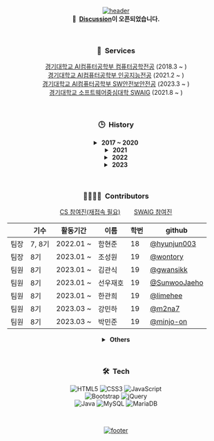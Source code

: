 <div align = "center">

[![header](https://capsule-render.vercel.app/api?type=waving&color=timeGradient&animation=fadeIn&height=230&text=CS-HOME&desc=경기대학교%20AI컴퓨터공학부%20홈페이지%20개발팀&fontSize=60&fontAlign=50&fontAlignY=33&descSize=20&descAlign=50&descAlignY=55)](https://github.com/KGU-CS-HOME)  
<strong>🎉&nbsp; [Discussion](https://github.com/orgs/KGU-CS-HOME/discussions)이 오픈되었습니다.</strong>

&nbsp;

### 🚀&nbsp; Services

[경기대학교 AI컴퓨터공학부 컴퓨터공학전공](http://cs.kyonggi.ac.kr) (2018.3 ~ )     
[경기대학교 AI컴퓨터공학부 인공지능전공](http://ai.kyonggi.ac.kr) (2021.2 ~ )   
[경기대학교 AI컴퓨터공학부 SW안전보안전공](http://sw.kyonggi.ac.kr) (2023.3 ~ )   
[경기대학교 소프트웨어중심대학 SWAIG](http://swaig.kyonggi.ac.kr:8080) (2021.8 ~ )     

&nbsp;

### 🕒&nbsp; History

<details>
<summary><strong>&nbsp;2017 ~ 2020</strong></summary>
[2018.03] 경기대학교 컴퓨터과학과 공식 홈페이지 개설<br>
[2020.10] 경기대학교 컴퓨터공학부 CS-HOME 5기 활동 시작<br>
</details>

<details>
<summary><strong>&nbsp;2021</strong></summary>
[2021.01] 경기대학교 컴퓨터과학과 홈페이지가 컴퓨터공학전공과 인공지능전공 서비스로 분리<br>
[2021.03] 경기대학교 컴퓨터공학부 CS-HOME 6기 활동 시작<br>
[2021.06] 컴퓨터공학부 홈페이지에 사물함 신청 기능 추가<br>
[2021.08] 경기대학교 소프트웨어중심대학 SWAIG 홈페이지 개설<br>
[2021.12] 컴퓨터공학부 홈페이지에 졸업 요건 진단 기능 추가<br>
</details>

<details>
<summary><strong>&nbsp;2022</strong></summary>
[2022.01] 경기대학교 컴퓨터공학부 CS-HOME 7기 활동 시작
</details>

<details>
<summary><strong>&nbsp;2023</strong></summary>
[2023.01] 경기대학교 컴퓨터공학부 CS-HOME 8기 활동 시작
</details>   

&nbsp;

### 👨‍👩‍👧‍👦&nbsp; Contributors

[CS 참여진(재접속 필요)](http://cs.kyonggi.ac.kr:8080/webp/madeby.do)&nbsp;&nbsp;&nbsp;&nbsp;&nbsp;&nbsp;&nbsp;&nbsp;[SWAIG 참여진](http://swaig.kyonggi.ac.kr/madeby.kgu)
  
|     | 기수 | 활동기간 | 이름 | 학번 | github |
|-----|------|---------|------|-----|--------|
| 팀장 | 7, 8기 | 2022.01 ~ | 함현준 | 18 | [@hyunjun003](https://github.com/hyeonjun-Hev) |
| 팀장 | 8기 | 2023.01 ~ | 조성원 | 19 | [@wontory](https://github.com/wontory) |
| 팀원 | 8기 | 2023.01 ~ | 김관식 | 19 | [@gwansikk](https://github.com/gwansikk) |
| 팀원 | 8기 | 2023.01 ~ | 선우재호 | 19 | [@SunwooJaeho](https://github.com/SunwooJaeho) |
| 팀원 | 8기 | 2023.01 ~ | 한관희 | 19 | [@limehee](https://github.com/limehee) |
| 팀원 | 8기 | 2023.03 ~ | 강민하 | 19 | [@m2na7](https://github.com/m2na7) |
| 팀원 | 8기 | 2023.03 ~ | 박민준 | 19 | [@minjo-on](https://github.com/minjo-on) |
  
<details>
<summary><strong>&nbsp;Others</strong></summary>
  
|     | 기수 | 활동기간 | 이름 | 학번 | github |
|-----|------|---------|------|-----|--------|
| ?? | 1기 | 2017(추정) | 김성빈 | 16 | ?? |
| ?? | 1기 | 2017(추정) | ?? | ?? | ?? |
| ?? | 1기 | 2017(추정) | ?? | ?? | ?? |
| ?? | 1기 | 2017(추정) | ?? | ?? | ?? |
| ?? | 2기 | 2018.01 ~ 2018.03 | 강경웅 | 14 | ?? |
| ?? | 2기 | 2018.01 ~ 2018.03 | 김건욱 | 14 | ?? |
| ?? | 2기 | 2018.01 ~ 2018.03 | 박지산 | 14 | ?? |
| ?? | 2기 | 2018.01 ~ 2018.03 | 변중연 | 14 | ?? |
| ?? | 3기 | 2019.01 ~ 2019.03 | 이종훈 | 17 | ?? |
| ?? | 3기 | 2019.01 ~ 2019.03 | 최동주 | 17 | ?? |
| ?? | 4기 | 2020.01 ~ 2020.03 | 김주형 | 15 | [@i009727](https://github.com/i009727) |
| 팀장 | 5, 6기 | 2020.10 ~ 2022.02 | 윤주현 | 17 | [@gabrielyoon7](https://github.com/gabrielyoon7) |
| 팀원 | 5기 | 2020.10 ~ 2021.02 | 박민수 | 16 | [@minsu-zip](https://github.com/minsu-zip) |
| 팀원 | 5기 | 2020.10 ~ 2021.02 | 이석근 | 16 | [@leesg619](https://github.com/leesg619) |
| 팀원 | 5기 | 2020.10 ~ 2021.02 | 박채영 | 19 | [@ch-0012](https://github.com/ch-0012) |
| 팀원 | 6기 | 2021.03 ~ 2021.08 | 박의진 | 19 | [@jinny-park](https://github.com/jinny-park) |
| 팀원 | 6기 | 2021.03 ~ 2021.12 | 박선애 | 19 | [@SeonaePark](https://github.com/SeonaePark) |
| 팀원 | 6기 | 2021.03 ~ 2021.12 | 박소영 | 19 | [@soyoung125](https://github.com/soyoung125) |
| 팀원 | 6기 | 2021.07 ~ 2021.12 | 김가영 | 19 | [@gykim0923](https://github.com/gykim0923) |
| 팀원 | 7기 | 2022.01 ~ 2022.12 | 남진수 | 18 | [@wlstnam](https://github.com/wlstnam) |
| 팀원 | 7기 | 2022.01 ~ 2022.12 | 김도희 | 20 | [@hido02](https://github.com/hido02) |
| 팀원 | 7기 | 2022.01 ~ 2022.12 | 김세은 | 20 | [@seeun01](https://github.com/seeun01) |
</details>

&nbsp;

### 🛠︎&nbsp; Tech

![HTML5](https://img.shields.io/badge/html5-%23E34F26.svg?style=for-the-badge&logo=html5&logoColor=white)
![CSS3](https://img.shields.io/badge/css3-%231572B6.svg?style=for-the-badge&logo=css3&logoColor=white)
![JavaScript](https://img.shields.io/badge/javascript-%23323330.svg?style=for-the-badge&logo=javascript&logoColor=%23F7DF1E)  
![Bootstrap](https://img.shields.io/badge/bootstrap-%23563D7C.svg?style=for-the-badge&logo=bootstrap&logoColor=white)
![jQuery](https://img.shields.io/badge/jquery-%230769AD.svg?style=for-the-badge&logo=jquery&logoColor=white)  
![Java](https://img.shields.io/badge/java-%23ED8B00.svg?style=for-the-badge&logo=openjdk&logoColor=white)
![MySQL](https://img.shields.io/badge/mysql-%2300f.svg?style=for-the-badge&logo=mysql&logoColor=white)
![MariaDB](https://img.shields.io/badge/MariaDB-003545?style=for-the-badge&logo=mariadb&logoColor=white)

&nbsp;

[![footer](https://capsule-render.vercel.app/api?type=waving&color=timeGradient&animation=fadeIn&section=footer)](https://github.com/KGU-CS-HOME)

</div>
